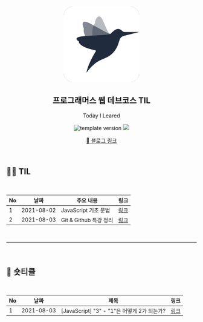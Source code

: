 <br/>
<p align="middle" >
  <img width="200px;" src="./src/images/prgms-logo.png"/>
</p>
<h2 align="middle">프로그래머스 웹 데브코스 TIL</h2>
<p align="middle">Today I Leared</p>
<p align="middle">
  <img src="https://img.shields.io/badge/version-1.0.0-blue?style=flat-square" alt="template version"/>
  <img src="https://img.shields.io/badge/language-md-md.svg?style=flat-square"/>
</p>

<p align="middle">
  <a href="https://limkhl.tistory.com/" target="_blank">🚀 블로그 링크</a>  
</p>

<br/>

<h2>🏃‍♀️ TIL</h2>
<br>

| No  | 날짜       | 주요 내용              | 링크                                  |
| --- | ---------- | ---------------------- | ------------------------------------- |
| 1   | 2021-08-02 | JavaScript 기초 문법   | [링크](https://limkhl.tistory.com/38) |
| 2   | 2021-08-03 | Git & Github 특강 정리 | [링크](https://limkhl.tistory.com/39) |

<br>
<hr>
<br>

<h2>🧐 숏티클</h2>
<br>

| No  | 날짜       | 제목                                        | 링크                                  |
| --- | ---------- | ------------------------------------------- | ------------------------------------- |
| 1   | 2021-08-03 | [JavaScript] "3" - "1"은 어떻게 2가 되는가? | [링크](https://limkhl.tistory.com/40) |
